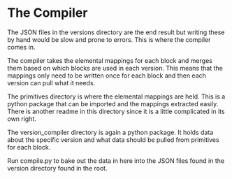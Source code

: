 # The Compiler

The JSON files in the versions directory are the end result but writing these by hand would be slow and prone to errors. This is where the compiler comes in.

The compiler takes the elemental mappings for each block and merges them based on which blocks are used in each version. This means that the mappings only need to be written once for each block and then each version can pull what it needs.

The primitives directory is where the elemental mappings are held. This is a python package that can be imported and the mappings extracted easily. There is another readme in this directory since it is a little complicated in its own right.

The version_compiler directory is again a python package. It holds data about the specific version and what data should be pulled from primitives for each block.

Run compile.py to bake out the data in here into the JSON files found in the version directory found in the root.
